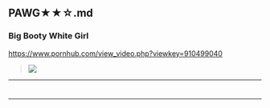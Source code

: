 ## PAWG★★☆.md
### Big Booty White Girl
https://www.pornhub.com/view_video.php?viewkey=910499040
>![](https://ci.phncdn.com/videos/201311/08/19457211/original/(m=ecuKGgaaaa)(mh=LuFWmGRSPkBBaNHG)5.jpg)
---
### 

>![]()
---
